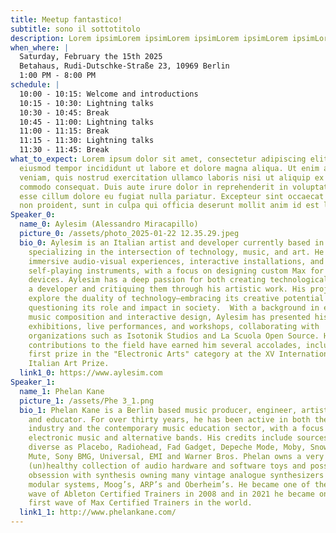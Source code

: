 ```yaml
---
title: Meetup fantastico!
subtitle: sono il sottotitolo
description: Lorem ipsimLorem ipsimLorem ipsimLorem ipsimLorem ipsimLorem ipsim
when_where: |
  Saturday, February the 15th 2025
  Betahaus, Rudi-Dutschke-Straße 23, 10969 Berlin
  1:00 PM - 8:00 PM
schedule: |
  10:00 - 10:15: Welcome and introductions
  10:15 - 10:30: Lightning talks
  10:30 - 10:45: Break
  10:45 - 11:00: Lightning talks
  11:00 - 11:15: Break
  11:15 - 11:30: Lightning talks
  11:30 - 11:45: Break
what_to_expect: Lorem ipsum dolor sit amet, consectetur adipiscing elit, sed do
  eiusmod tempor incididunt ut labore et dolore magna aliqua. Ut enim ad minim
  veniam, quis nostrud exercitation ullamco laboris nisi ut aliquip ex ea
  commodo consequat. Duis aute irure dolor in reprehenderit in voluptate velit
  esse cillum dolore eu fugiat nulla pariatur. Excepteur sint occaecat cupidatat
  non proident, sunt in culpa qui officia deserunt mollit anim id est laborum.
Speaker_0:
  name_0: Aylesim (Alessandro Miracapillo)
  picture_0: /assets/photo_2025-01-22 12.35.29.jpeg
  bio_0: Aylesim is an Italian artist and developer currently based in Berlin,
    specializing in the intersection of technology, music, and art. He creates
    immersive audio-visual experiences, interactive installations, and
    self-playing instruments, with a focus on designing custom Max for Live
    devices. Aylesim has a deep passion for both creating technological tools as
    a developer and critiquing them through his artistic work. His projects
    explore the duality of technology—embracing its creative potential while
    questioning its role and impact in society.  With a background in electronic
    music composition and interactive design, Aylesim has presented his work in
    exhibitions, live performances, and workshops, collaborating with
    organizations such as Isotonik Studios and La Scuola Open Source. His
    contributions to the field have earned him several accolades, including
    first prize in the "Electronic Arts" category at the XV International
    Italian Art Prize.
  link1_0: https://www.aylesim.com
Speaker_1:
  name_1: Phelan Kane
  picture_1: /assets/Phe 3_1.png
  bio_1: Phelan Kane is a Berlin based music producer, engineer, artist, developer
    and educator. For over thirty years, he has been active in both the music
    industry and the contemporary music education sector, with a focus on
    electronic music and alternative bands. His credits include sources as
    diverse as Placebo, Radiohead, Fad Gadget, Depeche Mode, Moby, Snow Patrol,
    Mute, Sony BMG, Universal, EMI and Warner Bros. Phelan owns a very
    (un)healthy collection of audio hardware and software toys and possesses an
    obsession with synthesis owning many vintage analogue synthesizers such as
    modular systems, Moog’s, ARP’s and Oberheim’s. He became one of the first
    wave of Ableton Certified Trainers in 2008 and in 2021 he became one of the
    first wave of Max Certified Trainers in the world.
  link1_1: http://www.phelankane.com/
---
```

